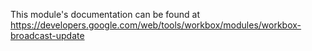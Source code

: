 This module's documentation can be found at https://developers.google.com/web/tools/workbox/modules/workbox-broadcast-update
